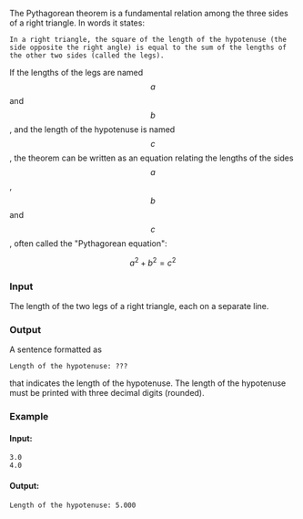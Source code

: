 The Pythagorean theorem is a fundamental relation among the three sides of a right triangle. In words it states:

    In a right triangle, the square of the length of the hypotenuse (the side opposite the right angle) is equal to the sum of the lengths of the other two sides (called the legs).

If the lengths of the legs are named $$a$$ and $$b$$, and the length of the hypotenuse is named $$c$$, the theorem can be written as an equation relating the lengths of the sides $$a$$, $$b$$ and $$c$$, often called the "Pythagorean equation":

$$a^2 + b^2 = c^2$$

### Input

The length of the two legs of a right triangle, each on a separate line.

### Output

A sentence formatted as

```
Length of the hypotenuse: ???
```

that indicates the length of the hypotenuse. The length of the hypotenuse must be printed with three decimal digits (rounded). 

### Example

#### Input:

```
3.0
4.0
```

#### Output:

```
Length of the hypotenuse: 5.000
```
